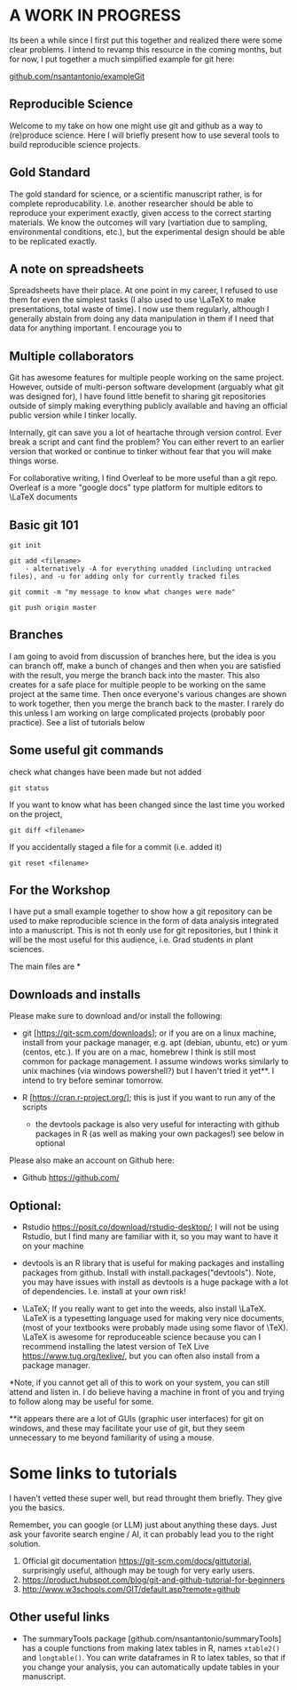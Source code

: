 # A WORK IN PROGRESS

Its been a while since I first put this together and realized there were some clear problems. I intend to revamp this resource in the coming months, but for now, I put together a much simplified example for git here:

[github.com/nsantantonio/exampleGit](https://github.com/nsantantonio/exampleGit)


## Reproducible Science

Welcome to my take on how one might use git and github as a way to (re)produce science. Here I will briefly present how to use several tools to build reproducible science projects. 

## Gold Standard

The gold standard for science, or a scientific manuscript rather, is for complete reproducability. I.e. another researcher should be able to reproduce your experiment exactly, given access to the correct starting materials. We know the outcomes will vary (vartiation due to sampling, environmental conditions, etc.), but the experimental design should be able to be replicated exactly. 

## A note on spreadsheets

Spreadsheets have their place. At one point in my career, I refused to use them for even the simplest tasks (I also used to use \LaTeX to make presentations, total waste of time). I now use them regularly, although I generally abstain from doing any data manipulation in them if I need that data for anything important. I encourage you to 

## Multiple collaborators

Git has awesome features for multiple people working on the same project. However, outside of multi-person software development (arguably what git was designed for), I have found little benefit to sharing git repositories outside of simply making everything publicly available and having an official public version while I tinker locally.  

Internally, git can save you a lot of heartache through version control. Ever break a script and cant find the problem? You can either revert to an earlier version that worked or continue to tinker without fear that you will make things worse. 

For collaborative writing, I find Overleaf to be more useful than a git repo. Overleaf is a more "google docs" type platform for multiple editors to \LaTeX documents

## Basic git 101

	git init

	git add <filename>
		- alternatively -A for everything unadded (including untracked files), and -u for adding only for currently tracked files

	git commit -m "my message to know what changes were made"

	git push origin master

## Branches

I am going to avoid from discussion of branches here, but the idea is you can branch off, make a bunch of changes and then when you are satisfied with the result, you merge the branch back into the master. This also creates for a safe place for multiple people to be working on the same project at the same time. Then once everyone's various changes are shown to work together, then you merge the branch back to the master. I rarely do this unless I am working on large complicated projects (probably poor practice). See a list of tutorials below

## Some useful git commands

check what changes have been made but not added
	
	git status

If you want to know what has been changed since the last time you worked on the project,
	
	git diff <filename>

If you accidentally staged a file for a commit (i.e. added it)

	git reset <filename>

## For the Workshop

I have put a small example together to show how a git repository can be used to make reproducible science in the form of data analysis integrated into a manuscript. This is not th eonly use for git repositories, but I think it will be the most useful for this audience, i.e. Grad students in plant sciences.

The main files are 
* 

## Downloads and installs
Please make sure to download and/or install the following:

- git [https://git-scm.com/downloads]; or if you are on a linux machine, install from your package manager, e.g. apt (debian, ubuntu, etc) or yum (centos, etc.). If you are on a mac, homebrew I think is still most common for package management. I assume windows works similarly to unix machines (via windows powershell?) but I haven't tried it yet**. I intend to try before seminar tomorrow. 

- R [https://cran.r-project.org/]; this is just if you want to run any of the scripts
	- the devtools package is also very useful for interacting with github packages in R (as well as making your own packages!) see below in optional


Please also make an account on Github here:
- Github <https://github.com/>

## Optional:

- Rstudio <https://posit.co/download/rstudio-desktop/>; I will not be using Rstudio, but I find many are familiar with it, so you may want to have it on your machine

- devtools is an R library that is useful for making packages and installing packages from github. Install with install.packages("devtools"). Note, you may have issues with install as devtools is a huge package with a lot of dependencies. I.e. install at your own risk!

- \LaTeX; If you really want to get into the weeds, also install \LaTeX. \LaTeX is a typesetting language used for making very nice documents, (most of your textbooks were probably made using some flavor of \TeX). \LaTeX is awesome for reproduceable science because you can I recommend installing the latest version of TeX Live <https://www.tug.org/texlive/>, but you can often also install from a package manager. 


*Note, if you cannot get all of this to work on your system, you can still attend and listen in. I do believe having a machine in front of you and trying to follow along may be useful for some.

**it appears there are a lot of GUIs (graphic user interfaces) for git on windows, and these may facilitate your use of git, but they seem unnecessary to me beyond familiarity of using a mouse.

# Some links to tutorials

I haven't vetted these super well, but read throught them briefly. They give you the basics. 

Remember, you can google (or LLM) just about anything these days. Just ask your favorite search engine / AI, it can probably lead you to the right solution. 

1. Official git documentation <https://git-scm.com/docs/gittutorial>, surprisingly useful, although may be tough for very early users. 
2. <https://product.hubspot.com/blog/git-and-github-tutorial-for-beginners>
3. <http://www.w3schools.com/GIT/default.asp?remote=github>

## Other useful links 

- The summaryTools package [github.com/nsantantonio/summaryTools] has a couple functions from making latex tables in R, names `xtable2()` and `longtable()`. You can write dataframes in R to latex tables, so that if you change your analysis, you can automatically update tables in your manuscript.
